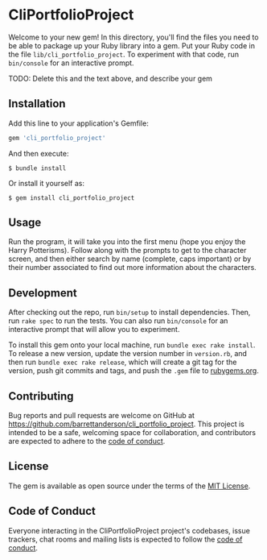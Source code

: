 # CliPortfolioProject

Welcome to your new gem! In this directory, you'll find the files you need to be able to package up your Ruby library into a gem. Put your Ruby code in the file `lib/cli_portfolio_project`. To experiment with that code, run `bin/console` for an interactive prompt.

TODO: Delete this and the text above, and describe your gem

## Installation

Add this line to your application's Gemfile:

```ruby
gem 'cli_portfolio_project'
```

And then execute:

    $ bundle install

Or install it yourself as:

    $ gem install cli_portfolio_project

## Usage

Run the program, it will take you into the first menu (hope you enjoy the Harry Potterisms).  Follow along with the prompts to get to the character screen, and then either search by name (complete, caps important) or by their number associated to find out more information about the characters.

## Development

After checking out the repo, run `bin/setup` to install dependencies. Then, run `rake spec` to run the tests. You can also run `bin/console` for an interactive prompt that will allow you to experiment.

To install this gem onto your local machine, run `bundle exec rake install`. To release a new version, update the version number in `version.rb`, and then run `bundle exec rake release`, which will create a git tag for the version, push git commits and tags, and push the `.gem` file to [rubygems.org](https://rubygems.org).

## Contributing

Bug reports and pull requests are welcome on GitHub at https://github.com/barrettanderson/cli_portfolio_project. This project is intended to be a safe, welcoming space for collaboration, and contributors are expected to adhere to the [code of conduct](https://github.com/barrettanderson/cli_portfolio_project/blob/master/CODE_OF_CONDUCT.md).


## License

The gem is available as open source under the terms of the [MIT License](https://opensource.org/licenses/MIT).

## Code of Conduct

Everyone interacting in the CliPortfolioProject project's codebases, issue trackers, chat rooms and mailing lists is expected to follow the [code of conduct](https://github.com/barrettanderson/cli_portfolio_project/blob/master/CODE_OF_CONDUCT.md).
